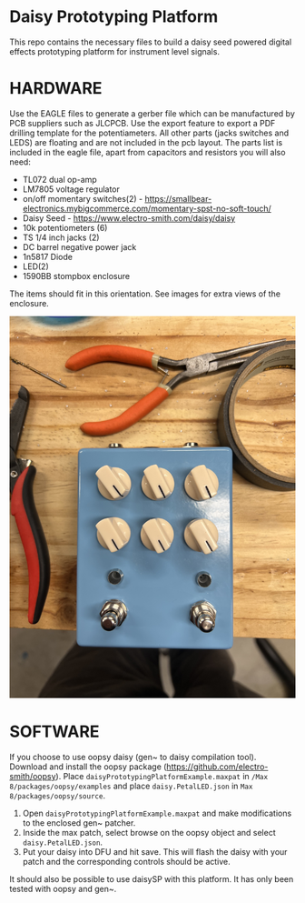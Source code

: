 # Daisy Prototyping Platform

This repo contains the necessary files to build a daisy seed powered digital effects prototyping platform for instrument level signals.

# HARDWARE

Use the EAGLE files to generate a gerber file which can be manufactured by PCB suppliers such as JLCPCB. Use the export feature to export a PDF drilling template for the potentiameters. All other parts (jacks switches and LEDS) are floating and are not included in the pcb layout. The parts list is included in the eagle file, apart from capacitors and resistors you will also need:  
- TL072 dual op-amp
- LM7805 voltage regulator
- on/off momentary switches(2) - https://smallbear-electronics.mybigcommerce.com/momentary-spst-no-soft-touch/  
- Daisy Seed - https://www.electro-smith.com/daisy/daisy
- 10k potentiometers (6)  
- TS 1/4 inch jacks (2) 
- DC barrel negative power jack  
- 1n5817 Diode   
- LED(2)
- 1590BB stompbox enclosure  

The items should fit in this orientation. See images for extra views of the enclosure. 

![Alt text](images/front.jpg?raw=true "Title")

# SOFTWARE

If you choose to use oopsy daisy (gen~ to daisy compilation tool). Download and install the oopsy package (https://github.com/electro-smith/oopsy). Place `daisyPrototypingPlatformExample.maxpat` in `/Max 8/packages/oopsy/examples` and place `daisy.PetalLED.json` in `Max 8/packages/oopsy/source`.

1. Open `daisyPrototypingPlatformExample.maxpat` and make modifications to the enclosed gen~ patcher.  
2. Inside the max patch, select browse on the oopsy object and select `daisy.PetalLED.json`.  
3. Put your daisy into DFU and hit save. This will flash the daisy with your patch and the corresponding controls should be active.  

It should also be possible to use daisySP with this platform. It has only been tested with oopsy and gen~. 
